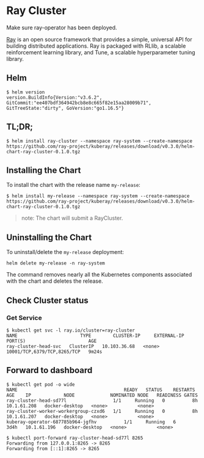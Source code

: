 # Ray Cluster

Make sure ray-operator has been deployed.

[Ray](https://ray.io/) is an open source framework that provides a simple, universal API for building distributed applications. Ray is packaged with RLlib, a scalable reinforcement learning library, and Tune, a scalable hyperparameter tuning library.

## Helm

```console
$ helm version
version.BuildInfo{Version:"v3.6.2", GitCommit:"ee407bdf364942bcb8e8c665f82e15aa28009b71", GitTreeState:"dirty", GoVersion:"go1.16.5"}
```

## TL;DR;

```console
$ helm install ray-cluster --namespace ray-system --create-namespace https://github.com/ray-project/kuberay/releases/download/v0.3.0/helm-chart-ray-cluster-0.1.0.tgz
```

## Installing the Chart

To install the chart with the release name `my-release`:
```console
$ helm install my-release --namespace ray-system --create-namespace https://github.com/ray-project/kuberay/releases/download/v0.3.0/helm-chart-ray-cluster-0.1.0.tgz
```

> note: The chart will submit a RayCluster.


## Uninstalling the Chart

To uninstall/delete the `my-release` deployment:

```console
helm delete my-release -n ray-system
```

The command removes nearly all the Kubernetes components associated with the
chart and deletes the release.

## Check Cluster status

### Get Service

```console
$ kubectl get svc -l ray.io/cluster=ray-cluster
NAME                       TYPE        CLUSTER-IP     EXTERNAL-IP   PORT(S)                       AGE
ray-cluster-head-svc   ClusterIP   10.103.36.68   <none>        10001/TCP,6379/TCP,8265/TCP   9m24s
```

## Forward to dashboard

```console
$ kubectl get pod -o wide
NAME                                       READY   STATUS    RESTARTS   AGE    IP            NODE             NOMINATED NODE   READINESS GATES
ray-cluster-head-sd77l                 1/1     Running   0          8h     10.1.61.208   docker-desktop   <none>           <none>
ray-cluster-worker-workergroup-czxd6   1/1     Running   0          8h     10.1.61.207   docker-desktop   <none>           <none>
kuberay-operator-687785b964-jgfhv          1/1     Running   6          3d4h   10.1.61.196   docker-desktop   <none>           <none>

$ kubectl port-forward ray-cluster-head-sd77l 8265
Forwarding from 127.0.0.1:8265 -> 8265
Forwarding from [::1]:8265 -> 8265
```
